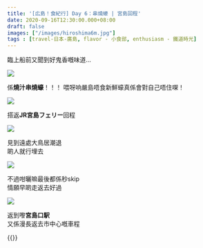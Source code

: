 ```yaml
---
title: '[広島！食紀行] Day 6：串燒蠔 | 宮島回程'
date: 2020-09-16T12:30:00.000+08:00
draft: false
images: ["/images/hiroshima6m.jpg"]
tags : [travel-日本-廣島, flavor - 小食部, enthusiasm - 鐵道時光]
---
```


臨上船前又聞到好鬼香嘅味道...

![](/images/hiroshima6m1.jpg)

係**燒汁串燒蠔**！！！
喂呀响嚴島唔食新鮮蠔真係會對自己唔住㗎！  

![](/images/hiroshima6m2.jpg)

搭返**JR宮島フェリー**回程

![](/images/hiroshima6m3.jpg)

見到遠處大鳥居潮退  
啲人就行埋去  

![](/images/hiroshima6m4.jpg)

不過咁曬嘛最後都係秒skip  
情願早啲走返去好過  

![](/images/hiroshima6m5.jpg)

返到嚟**宮島口駅**  
又係漫長返去市中心嘅車程  
  
{{<hiroshima>}}
